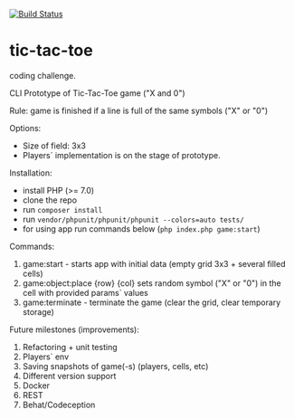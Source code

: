[![Build Status](https://travis-ci.org/alekseydevel/tic-tac-toe.svg?branch=master)](https://travis-ci.org/alekseydevel/tic-tac-toe)
# tic-tac-toe
coding challenge.

CLI Prototype of Tic-Tac-Toe game ("X and 0")

Rule: game is finished if a line is full of the same symbols ("X" or "0")

Options:
- Size of field: 3x3
- Players` implementation is on the stage of prototype.

Installation:
- install PHP (>= 7.0)
- clone the repo
- run `composer install`
- run `vendor/phpunit/phpunit/phpunit --colors=auto tests/`
- for using app run commands below (`php index.php game:start`)

Commands:

1. game:start - starts app with initial data (empty grid 3x3 + several filled cells)        
2. game:object:place {row} {col} sets random symbol ("X" or "0") in the cell with provided params` values
3. game:terminate - terminate the game (clear the grid, clear temporary storage)

Future milestones (improvements):
1. Refactoring + unit testing
2. Players` env
3. Saving snapshots of game(-s) (players, cells, etc)
4. Different version support
5. Docker
6. REST
7. Behat/Codeception